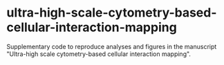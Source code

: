 # ultra-high-scale-cytometry-based-cellular-interaction-mapping
Supplementary code to reproduce analyses and figures in the manuscript "Ultra-high scale cytometry-based cellular interaction mapping". 
